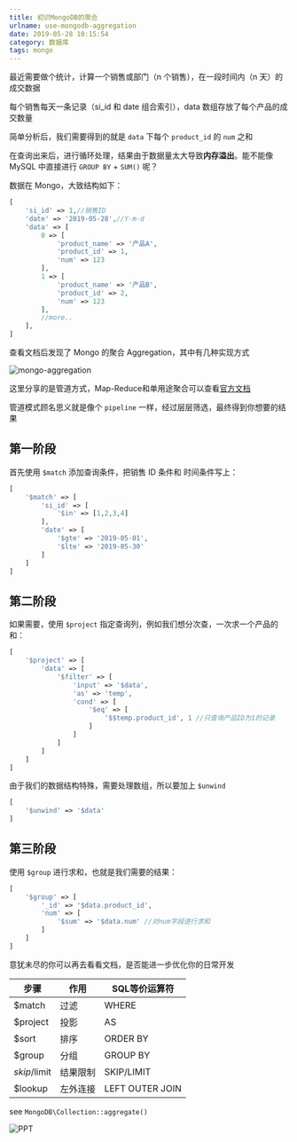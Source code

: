 ```yaml
---
title: 初识MongoDB的聚合
urlname: use-mongodb-aggregation
date: 2019-05-28 10:15:54
category: 数据库
tags: mongo
---
```


最近需要做个统计，计算一个销售或部门（n 个销售），在一段时间内（n 天）的成交数据

每个销售每天一条记录（si_id 和 date 组合索引），data 数组存放了每个产品的成交数量

简单分析后，我们需要得到的就是 `data` 下每个 `product_id` 的 `num` 之和

在查询出来后，进行循环处理，结果由于数据量太大导致**内存溢出**。能不能像 MySQL 中直接进行 `GROUP BY` + `SUM()` 呢？

<!-- more -->

数据在 Mongo，大致结构如下：

```php
[
    'si_id' => 1,//销售ID
    'date' => '2019-05-28',//Y-m-d
    'data' => [
        0 => [
            'product_name' => '产品A',
            'product_id' => 1,
            'num' => 123
        ],
        1 => [
            'product_name' => '产品B',
            'product_id' => 2,
            'num' => 123
        ],
        //more..
    ],
]
```

查看文档后发现了 Mongo 的聚合 Aggregation，其中有几种实现方式

![mongo-aggregation](https://cdn.jsdelivr.net/gh/liluoao/cdn@main/image/mongo-aggregation.png)

这里分享的是管道方式，Map-Reduce和单用途聚合可以查看[官方文档](https://docs.mongodb.com/manual/aggregation/)

管道模式顾名思义就是像个 `pipeline` 一样，经过层层筛选，最终得到你想要的结果

## 第一阶段

首先使用 `$match` 添加查询条件，把销售 ID 条件和 时间条件写上：

```php
[
    '$match' => [
        'si_id' => [
            '$in' => [1,2,3,4]
        ],
        'date' => [
            '$gte' => '2019-05-01',
            '$lte' => '2019-05-30'
        ]
    ]
]
```

## 第二阶段

如果需要，使用 `$project` 指定查询列，例如我们想分次查，一次求一个产品的和：

```php
[
    '$project' => [
        'data' => [
            '$filter' => [
                'input' => '$data',
                'as' => 'temp',
                'cond' => [
                    '$eq' => [
                        '$$temp.product_id', 1 //只查询产品ID为1的记录
                    ]
                ]
            ]
        ]
    ]
]
```

由于我们的数据结构特殊，需要处理数组，所以要加上 `$unwind`

```php
[
    '$unwind' => '$data'
]
```

## 第三阶段

使用 `$group` 进行求和，也就是我们需要的结果：

```php
[
    '$group' => [
        '_id' => '$data.product_id',
        'num' => [
            '$sum' => '$data.num' //对num字段进行求和
        ]
    ]
]
```

意犹未尽的你可以再去看看文档，是否能进一步优化你的日常开发

|步骤|作用|SQL等价运算符|
|-|-|-|
|$match|过滤|WHERE|
|$project|投影|AS|
|$sort|排序|ORDER BY|
|$group|分组|GROUP BY|
|$skip/$limit|结果限制|SKIP/LIMIT|
|$lookup|左外连接|LEFT OUTER JOIN|

see `MongoDB\Collection::aggregate()`

![PPT](https://cdn.jsdelivr.net/gh/liluoao/cdn@main/image/mongo-aggregation.jpg)
